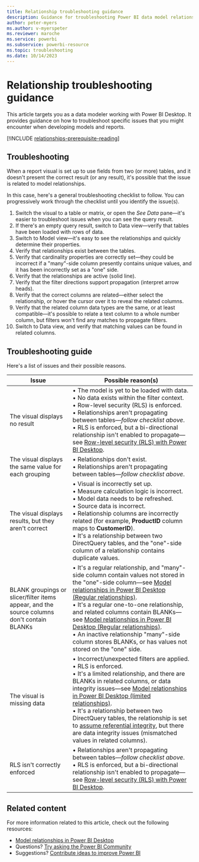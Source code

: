 ```yaml
---
title: Relationship troubleshooting guidance
description: Guidance for troubleshooting Power BI data model relationship issues.
author: peter-myers
ms.author: v-myerspeter
ms.reviewer: maroche
ms.service: powerbi
ms.subservice: powerbi-resource
ms.topic: troubleshooting
ms.date: 10/14/2023
---
```


# Relationship troubleshooting guidance

This article targets you as a data modeler working with Power BI Desktop. It provides guidance on how to troubleshoot specific issues that you might encounter when developing models and reports.

[!INCLUDE [relationships-prerequisite-reading](includes/relationships-prerequisite-reading.md)]

## Troubleshooting

When a report visual is set up to use fields from two (or more) tables, and it doesn't present the correct result (or any result), it's possible that the issue is related to model relationships.

In this case, here's a general troubleshooting checklist to follow. You can progressively work through the checklist until you identify the issue(s).

1. Switch the visual to a table or matrix, or open the _See Data_ pane—it's easier to troubleshoot issues when you can see the query result.
1. If there's an empty query result, switch to Data view—verify that tables have been loaded with rows of data.
1. Switch to Model view—it's easy to see the relationships and quickly determine their properties.
1. Verify that relationships exist between the tables.
1. Verify that cardinality properties are correctly set—they could be incorrect if a "many"-side column presently contains unique values, and it has been incorrectly set as a "one" side.
1. Verify that the relationships are active (solid line).
1. Verify that the filter directions support propagation (interpret arrow heads).
1. Verify that the correct columns are related—either select the relationship, or hover the cursor over it to reveal the related columns.
1. Verify that the related column data types are the same, or at least compatible—it's possible to relate a text column to a whole number column, but filters won't find any matches to propagate filters.
1. Switch to Data view, and verify that matching values can be found in related columns.

## Troubleshooting guide

Here's a list of issues and their possible reasons.

| **Issue** | **Possible reason(s)** |
|---|---|
| The visual displays no result | &bull;&nbsp;The model is yet to be loaded with data. <br/>&bull;&nbsp;No data exists within the filter context. <br/>&bull;&nbsp;Row-level security (RLS) is enforced. <br/>&bull;&nbsp;Relationships aren't propagating between tables—_follow checklist above_. <br/>&bull;&nbsp;RLS is enforced, but a bi-directional relationship isn't enabled to propagate—see [Row-level security (RLS) with Power BI Desktop](/power-bi/enterprise/service-admin-rls). |
| The visual displays the same value for each grouping | &bull;&nbsp;Relationships don't exist. <br/>&bull;&nbsp;Relationships aren't propagating between tables—_follow checklist above_. |
| The visual displays results, but they aren't correct | &bull;&nbsp;Visual is incorrectly set up. <br/>&bull;&nbsp;Measure calculation logic is incorrect. <br/>&bull;&nbsp;Model data needs to be refreshed. <br/>&bull;&nbsp;Source data is incorrect. <br/>&bull;&nbsp;Relationship columns are incorrectly related (for example, **ProductID** column maps to **CustomerID**). <br/>&bull;&nbsp;It's a relationship between two DirectQuery tables, and the "one"-side column of a relationship contains duplicate values. |
| BLANK groupings or slicer/filter items appear, and the source columns don't contain BLANKs | &bull;&nbsp;It's a regular relationship, and "many"-side column contain values not stored in the "one"-side column—see [Model relationships in Power BI Desktop (Regular relationships)](/power-bi/transform-model/desktop-relationships-understand#regular-relationships). <br/>&bull;&nbsp;It's a regular one-to-one relationship, and related columns contain BLANKs—see [Model relationships in Power BI Desktop (Regular relationships)](/power-bi/transform-model/desktop-relationships-understand#regular-relationships). <br/>&bull;&nbsp;An inactive relationship "many"-side column stores BLANKs, or has values not stored on the "one" side. |
| The visual is missing data | &bull;&nbsp;Incorrect/unexpected filters are applied. <br/>&bull;&nbsp;RLS is enforced. <br/>&bull;&nbsp;It's a limited relationship, and there are BLANKs in related columns, or data integrity issues—see [Model relationships in Power BI Desktop (limited relationships)](/power-bi/transform-model/desktop-relationships-understand#limited-relationships). <br/>&bull;&nbsp;It's a relationship between two DirectQuery tables, the relationship is set to [assume referential integrity](/power-bi/transform-model/desktop-relationships-understand#assume-referential-integrity), but there are data integrity issues (mismatched values in related columns). |
| RLS isn't correctly enforced | &bull;&nbsp;Relationships aren't propagating between tables—_follow checklist above_. <br/>&bull;&nbsp;RLS is enforced, but a bi-directional relationship isn't enabled to propagate—see [Row-level security (RLS) with Power BI Desktop](/power-bi/enterprise/service-admin-rls). |

## Related content

For more information related to this article, check out the following resources:

- [Model relationships in Power BI Desktop](/power-bi/transform-model/desktop-relationships-understand)
- Questions? [Try asking the Power BI Community](https://community.powerbi.com/)
- Suggestions? [Contribute ideas to improve Power BI](https://ideas.powerbi.com/)
